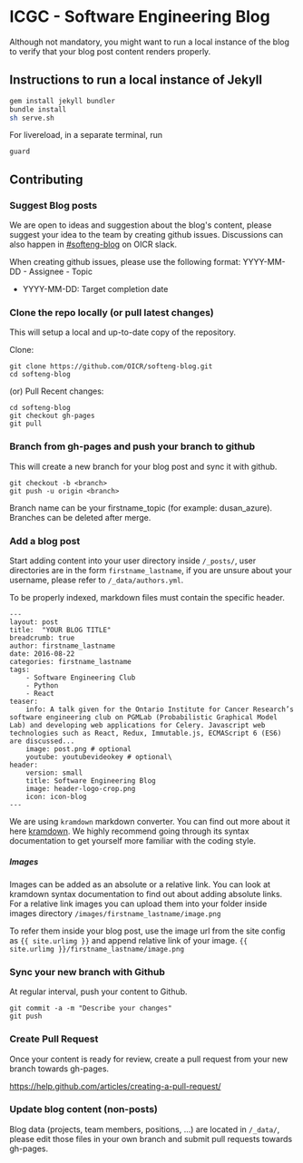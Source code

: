 # ICGC - Software Engineering Blog

Although not mandatory, you might want to run a local instance of the blog to verify that your blog post content renders properly. 

## Instructions to run a local instance of Jekyll

```bash
gem install jekyll bundler
bundle install
sh serve.sh
```

For livereload, in a separate terminal, run

```
guard
```

## Contributing

### Suggest Blog posts

We are open to ideas and suggestion about the blog's content, please suggest your idea to the team by creating github issues. Discussions can also happen in [#softeng-blog](https://oicr.slack.com/messages/softeng-blog/) on OICR slack.

When creating github issues, please use the following format: YYYY-MM-DD - Assignee - Topic 
 - YYYY-MM-DD: Target completion date

### Clone the repo locally (or pull latest changes)

This will setup a local and up-to-date copy of the repository.

Clone:
```
git clone https://github.com/OICR/softeng-blog.git
cd softeng-blog
```

(or) Pull Recent changes:
```
cd softeng-blog
git checkout gh-pages
git pull
```

### Branch from gh-pages and push your branch to github

This will create a new branch for your blog post and sync it with github.
```
git checkout -b <branch>
git push -u origin <branch>
```
Branch name can be your firstname_topic (for example: dusan_azure). Branches can be deleted after merge.

### Add a blog post

Start adding content into your user directory inside `/_posts/`, user directories are in the form `firstname_lastname`, if you are unsure about your username, please refer to `/_data/authors.yml`.

To be properly indexed, markdown files must contain the specific header.

```
---
layout: post
title:  "YOUR BLOG TITLE"
breadcrumb: true
author: firstname_lastname
date: 2016-08-22
categories: firstname_lastname
tags:
    - Software Engineering Club
    - Python
    - React
teaser:
    info: A talk given for the Ontario Institute for Cancer Research’s software engineering club on PGMLab (Probabilistic Graphical Model Lab) and developing web applications for Celery. Javascript web technologies such as React, Redux, Immutable.js, ECMAScript 6 (ES6) are discussed...
    image: post.png # optional
    youtube: youtubevideokey # optional\
header: 
    version: small
    title: Software Engineering Blog
    image: header-logo-crop.png
    icon: icon-blog
---
```

We are using `kramdown` markdown converter. You can find out more about it here [kramdown](http://kramdown.gettalong.org). We highly recommend going through its syntax documentation 
to get yourself more familiar with the coding style. 

##### Images

Images can be added as an absolute or a relative link. You can look at kramdown syntax documentation to find out about adding absolute links. For a relative link images you can upload them into your folder inside images directory `/images/firstname_lastname/image.png`

To refer them inside your blog post, use the image url from the site config as `{{ site.urlimg }}` and append relative link of your image. `{{ site.urlimg }}/firstname_lastname/image.png`

### Sync your new branch with Github

At regular interval, push your content to Github.

```
git commit -a -m "Describe your changes"
git push
```

### Create Pull Request

Once your content is ready for review, create a pull request from your new branch towards gh-pages.

https://help.github.com/articles/creating-a-pull-request/

### Update blog content (non-posts)

Blog data (projects, team members, positions, ...) are located in `/_data/`, please edit those files in your own branch and submit pull requests towards gh-pages.
